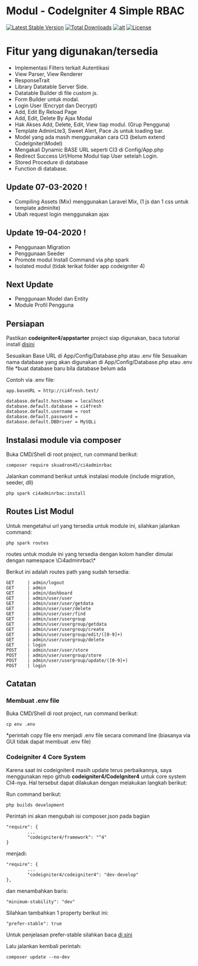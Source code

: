 # Modul - CodeIgniter 4 Simple RBAC
[![Latest Stable Version](https://poser.pugx.org/skuadron45/ci4adminrbac/v/stable)](https://packagist.org/packages/skuadron45/ci4adminrbac) 
[![Total Downloads](https://poser.pugx.org/skuadron45/ci4adminrbac/downloads)](https://packagist.org/packages/skuadron45/ci4adminrbac) 
[![alt](https://img.shields.io/badge/package-skuadron45%2Fci4adminrbac%20-s)](https://packagist.org/packages/skuadron45/ci4adminrbac)
[![License](https://poser.pugx.org/skuadron45/ci4adminrbac/license)](https://packagist.org/packages/skuadron45/ci4adminrbac) 

# Fitur yang digunakan/tersedia
- Implementasi Filters terkait Autentikasi
- View Parser, View Renderer
- ResponseTrait
- Library Datatable Server Side.
- Datatable Builder di file custom js.
- Form Builder untuk modal.
- Login User (Encrypt dan Decrypt)
- Add, Edit By Reload Page
- Add, Edit, Delete By Ajax Modal
- Hak Akses Add, Delete, Edit, View tiap modul. (Grup Pengguna)
- Template AdminLte3, Sweet Alert, Pace Js untuk loading bar.
- Model yang ada masih menggunakan cara CI3 (belum extend CodeIgniter\Model)
- Mengakali Dynamic BASE URL seperti CI3 di Config/App.php
- Redirect Success Url/Home Modul tiap User setelah Login.
- Stored Procedure di database
- Function di database.

## Update 07-03-2020 !
- Compiling Assets (Mix) menggunakan Laravel Mix, (1 js dan 1 css untuk template adminlte)
- Ubah request login menggunakan ajax

## Update 19-04-2020 !
- Penggunaan Migration
- Penggunaan Seeder
- Promote modul Install Command via php spark
- Isolated modul (tidak terikat folder app codeigniter 4)
  
## Next Update
- Penggunaan Model dan Entity
- Module Profil Pengguna

## Persiapan
Pastikan **codeigniter4/appstarter**  project siap digunakan, baca tutorial install [disini](https://github.com/codeigniter4/appstarter)

Sesuaikan Base URL di App/Config/Database.php atau .env file
Sesuaikan nama database yang akan digunakan di App/Config/Database.php atau .env file
*buat database baru bila database belum ada

Contoh via .env file:
```
app.baseURL = http://ci4fresh.test/

database.default.hostname = localhost
database.default.database = ci4fresh
database.default.username = root
database.default.password = 
database.default.DBDriver = MySQLi
```

## Instalasi module via composer
Buka CMD/Shell di root project, run command berikut:
```
composer require skuadron45/ci4adminrbac
```

Jalankan command berikut untuk instalasi module (include migration, seeder, dll)

```
php spark ci4adminrbac:install
```

## Routes List Modul
Untuk mengetahui url yang tersedia untuk module ini, silahkan jalankan command:
```
php spark routes
```
routes untuk module ini yang tersedia dengan kolom handler dimulai dengan namespace \Ci4adminrbac\\*

Berikut ini adalah routes path yang sudah tersedia:
```
GET     | admin/logout
GET     | admin
GET     | admin/dashboard
GET     | admin/user/user
GET     | admin/user/user/getdata
GET     | admin/user/user/delete
GET     | admin/user/user/find
GET     | admin/user/usergroup
GET     | admin/user/usergroup/getdata
GET     | admin/user/usergroup/create
GET     | admin/user/usergroup/edit/([0-9]+)
GET     | admin/user/usergroup/delete
GET     | login
POST    | admin/user/user/store
POST    | admin/user/usergroup/store
POST    | admin/user/usergroup/update/([0-9]+)
POST    | login
```

## Catatan

### **Membuat .env file**
Buka CMD/Shell di root project, run command berikut:
```
cp env .env
```
*perintah copy file env menjadi .env file secara command line (biasanya via GUI tidak dapat membuat .env file)

### **Codeigniter 4 Core System**

Karena saat ini codeigniter4 masih update terus perbaikannya, saya menggunakan repo github **codeigniter4/CodeIgniter4** untuk core system CI4-nya.
Hal tersebut dapat dilakukan dengan melakukan langkah berikut:

Run command berikut:
```
php builds development
```
Perintah ini akan mengubah isi composer.json pada bagian
```
"require": {
        ...
        "codeigniter4/framework": "^4"
}
```
menjadi:
```
"require": {
        ...
        "codeigniter4/codeigniter4": "dev-develop"
},
```
dan menambahkan baris:
```
"minimum-stability": "dev"
```
Silahkan tambahkan 1 property berikut ini:
```
"prefer-stable": true
```
Untuk penjelasan prefer-stable silahkan baca [di sini](https://getcomposer.org/doc/04-schema.md#prefer-stable)

Lalu jalankan kembali perintah:
```
composer update --no-dev
```